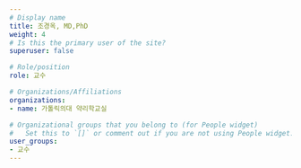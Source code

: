 ```yaml
---
# Display name
title: 조경옥, MD,PhD
weight: 4
# Is this the primary user of the site?
superuser: false

# Role/position
role: 교수

# Organizations/Affiliations
organizations:
- name: 가톨릭의대 약리학교실

# Organizational groups that you belong to (for People widget)
#   Set this to `[]` or comment out if you are not using People widget.
user_groups:
- 교수
---
```

